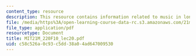 ```yaml
---
content_type: resource
description: This resource contains information related to music in london society.
file: /media/https%3A/open-learning-course-data-rc.s3.amazonaws.com/21m-220-early-music-fall-2010/c58c526a0c93c5dd38a04ad647009530_MIT21M_220F10_lec20.pdf
file_type: application/pdf
resourcetype: Document
title: MIT21M_220F10_lec20.pdf
uid: c58c526a-0c93-c5dd-38a0-4ad647009530
---
```

